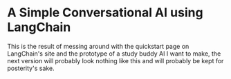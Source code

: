 # A Simple Conversational AI using LangChain

This is the result of messing around with the quickstart page on LangChain's site and the prototype of a study buddy AI I want to make,
the next version will probably look nothing like this and will probably be kept for posterity's sake.
